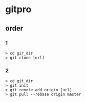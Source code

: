 # gitpro
## order
### 1
```shell
> cd gir_dir
> git clone [url]
```
### 2
```shell
> cd git_dir
> git init
> git remote add origin [url]
> git pull --rebase origin master
```
